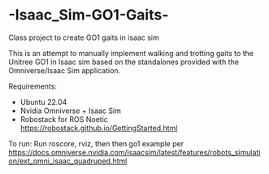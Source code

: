 # -Isaac_Sim-GO1-Gaits-
Class project to create GO1 gaits in isaac sim

This is an attempt to manually implement walking and trotting gaits to the Unitree GO1 in Isaac sim based on the standalones provided with the Omniverse/Isaac Sim application.

Requirements:
- Ubuntu 22.04
- Nvidia Omniverse + Isaac Sim
- Robostack for ROS Noetic https://robostack.github.io/GettingStarted.html


To run: Run roscore, rviz, then then go1 example per https://docs.omniverse.nvidia.com/isaacsim/latest/features/robots_simulation/ext_omni_isaac_quadruped.html

